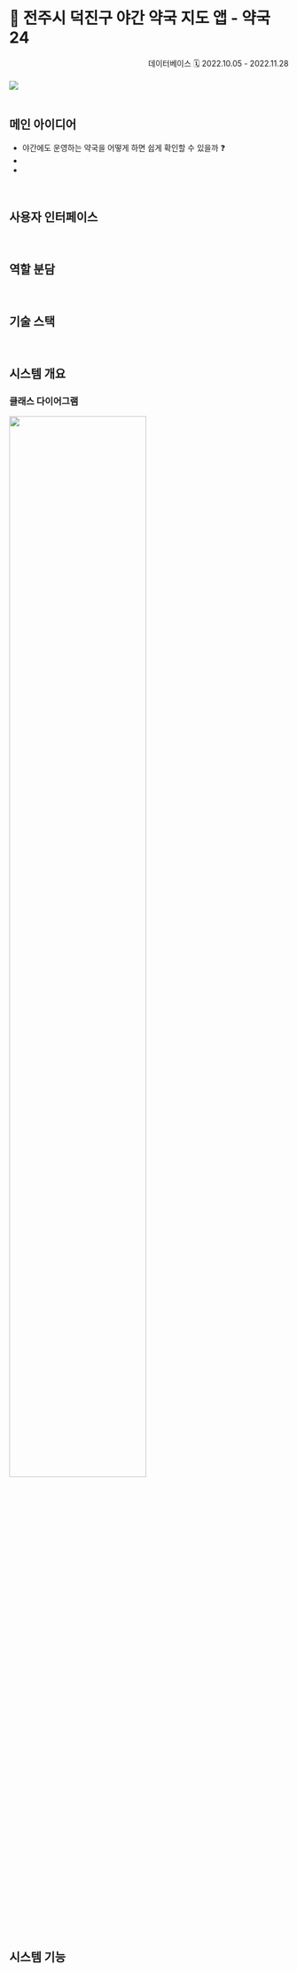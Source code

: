 # 💊 전주시 덕진구 야간 약국 지도 앱 - 약국24

<div align="right">
  데이터베이스
  🗓️ 2022.10.05 - 2022.11.28
</div>
<br>

<img src="https://github.com/irrso/database-pharmacy24/assets/105829324/3930aa67-d34f-42d5-bfda-88750ce69686">
<br><br>

## 메인 아이디어
- 야간에도 운영하는 약국을 어떻게 하면 쉽게 확인할 수 있을까 ❓
-
-
<br>

## 사용자 인터페이스
<br>

## 역할 분담
<br>

## 기술 스택
<br>

## 시스템 개요
### 클래스 다이어그램
<img src="https://github.com/irrso/database-pharmacy24/assets/105829324/fd70cd3e-7b61-4e61-84e2-c305036be176" width="70%" height="auto">
<br>

## 시스템 기능
